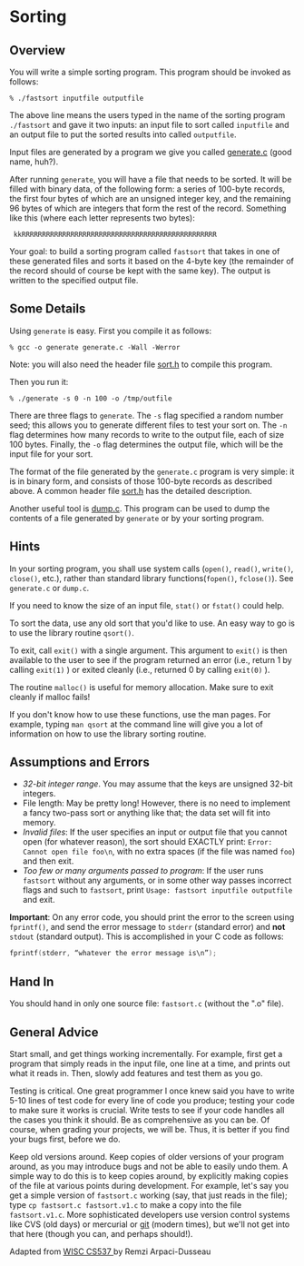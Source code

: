 # Sorting

## Overview
You will write a simple sorting program. This program should be invoked as follows:

```shell
% ./fastsort inputfile outputfile
```

The above line means the users typed in the name of the sorting program `./fastsort` and gave it two inputs: an input file to sort called `inputfile` and an output file to put the sorted results into called `outputfile`.

Input files are generated by a program we give you called [generate.c](generate.c) (good name, huh?).

After running `generate`, you will have a file that needs to be sorted. It will be filled with binary data, of the following form: a series of 100-byte records, the first four bytes of which are an unsigned integer key, and the remaining 96 bytes of which are integers that form the rest of the record. Something like this (where each letter represents two bytes):

```
 kkRRRRRRRRRRRRRRRRRRRRRRRRRRRRRRRRRRRRRRRRRRRRRRRR
```

Your goal: to build a sorting program called `fastsort` that takes in one of these generated files and sorts it based on the 4-byte key (the remainder of the record should of course be kept with the same key). The output is written to the specified output file.

## Some Details

Using `generate` is easy. First you compile it as follows:

```shell
% gcc -o generate generate.c -Wall -Werror
```

Note: you will also need the header file [sort.h](sort.h) to compile this program.

Then you run it:

```shell
% ./generate -s 0 -n 100 -o /tmp/outfile
```

There are three flags to `generate`. The `-s` flag specified a random number seed; this allows you to generate different files to test your sort on. The `-n` flag determines how many records to write to the output file, each of size 100 bytes. Finally, the `-o` flag determines the output file, which will be the input file for your sort.

The format of the file generated by the `generate.c` program is very simple: it is in binary form, and consists of those 100-byte records as described above. A common header file [sort.h](sort.h) has the detailed description.

Another useful tool is [dump.c](dump.c). This program can be used to dump the contents of a file generated by `generate` or by your sorting program.

## Hints

In your sorting program, you shall use system calls (`open()`, `read()`, `write()`, `close()`, etc.), rather than standard library functions(`fopen()`, `fclose()`). See `generate.c` or `dump.c`.

If you need to know the size of an input file, `stat()` or `fstat()` could help.

To sort the data, use any old sort that you'd like to use. An easy way to go is to use the library routine `qsort()`.

To exit, call `exit()` with a single argument. This argument to `exit()` is then available to the user to see if the program returned an error (i.e., return 1 by calling `exit(1)` ) or exited cleanly (i.e., returned 0 by calling `exit(0)` ).

The routine `malloc()` is useful for memory allocation. Make sure to exit cleanly if malloc fails!

If you don't know how to use these functions, use the man pages. For example, typing `man qsort` at the command line will give you a lot of information on how to use the library sorting routine.

## Assumptions and Errors

* *32-bit integer range*. You may assume that the keys are unsigned 32-bit integers.
* File length: May be pretty long! However, there is no need to implement a fancy two-pass sort or anything like that; the data set will fit into memory.
* *Invalid files*: If the user specifies an input or output file that you cannot open (for whatever reason), the sort should EXACTLY print: `Error: Cannot open file foo\n`, with no extra spaces (if the file was named `foo`) and then exit.
* *Too few or many arguments passed to program*: If the user runs `fastsort` without any arguments, or in some other way passes incorrect flags and such to `fastsort`, print `Usage: fastsort inputfile outputfile` and exit.

**Important**: On any error code, you should print the error to the screen using `fprintf()`, and send the error message to `stderr` (standard error) and **not** `stdout` (standard output). This is accomplished in your C code as follows:

```C
fprintf(stderr, “whatever the error message is\n”);
```

## Hand In 

You should hand in only one source file: `fastsort.c` (without the ".o" file).

## General Advice

Start small, and get things working incrementally. For example, first get a program that simply reads in the input file, one line at a time, and prints out what it reads in. Then, slowly add features and test them as you go.

Testing is critical. One great programmer I once knew said you have to write 5-10 lines of test code for every line of code you produce; testing your code to make sure it works is crucial. Write tests to see if your code handles all the cases you think it should. Be as comprehensive as you can be. Of course, when grading your projects, we will be. Thus, it is better if you find your bugs first, before we do.

Keep old versions around. Keep copies of older versions of your program around, as you may introduce bugs and not be able to easily undo them. A simple way to do this is to keep copies around, by explicitly making copies of the file at various points during development. For example, let's say you get a simple version of `fastsort.c` working (say, that just reads in the file); type `cp fastsort.c fastsort.v1.c` to make a copy into the file `fastsort.v1.c`. More sophisticated developers use version control systems like CVS (old days) or mercurial or [git](https://git-scm.com/) (modern times), but we'll not get into that here (though you can, and perhaps should!).


<div id="footer">
  Adapted from <a href="http://pages.cs.wisc.edu/~remzi/Classes/537/Fall2013/Projects/p1a.html"> WISC CS537 </a> by Remzi Arpaci-Dusseau 
</div>
